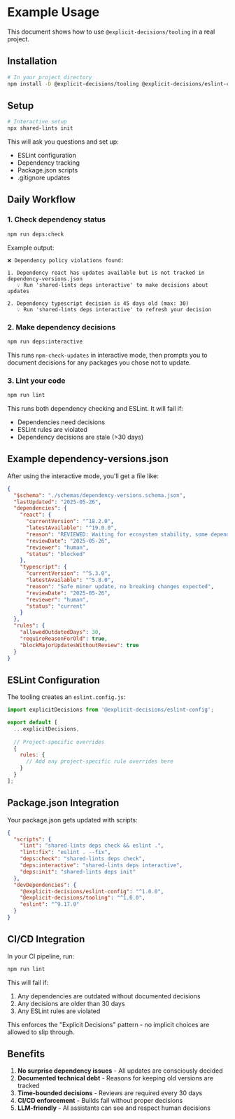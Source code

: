 # Example Usage

This document shows how to use `@explicit-decisions/tooling` in a real project.

## Installation

```bash
# In your project directory
npm install -D @explicit-decisions/tooling @explicit-decisions/eslint-config eslint
```

## Setup

```bash
# Interactive setup
npx shared-lints init
```

This will ask you questions and set up:
- ESLint configuration
- Dependency tracking
- Package.json scripts
- .gitignore updates

## Daily Workflow

### 1. Check dependency status
```bash
npm run deps:check
```

Example output:
```
❌ Dependency policy violations found:

1. Dependency react has updates available but is not tracked in dependency-versions.json
   💡 Run 'shared-lints deps interactive' to make decisions about updates

2. Dependency typescript decision is 45 days old (max: 30)
   💡 Run 'shared-lints deps interactive' to refresh your decision
```

### 2. Make dependency decisions
```bash
npm run deps:interactive
```

This runs `npm-check-updates` in interactive mode, then prompts you to document decisions for any packages you chose not to update.

### 3. Lint your code
```bash
npm run lint
```

This runs both dependency checking and ESLint. It will fail if:
- Dependencies need decisions
- ESLint rules are violated
- Dependency decisions are stale (>30 days)

## Example dependency-versions.json

After using the interactive mode, you'll get a file like:

```json
{
  "$schema": "./schemas/dependency-versions.schema.json",
  "lastUpdated": "2025-05-26",
  "dependencies": {
    "react": {
      "currentVersion": "^18.2.0",
      "latestAvailable": "^19.0.0",
      "reason": "REVIEWED: Waiting for ecosystem stability, some dependencies not compatible with React 19 yet",
      "reviewDate": "2025-05-26",
      "reviewer": "human",
      "status": "blocked"
    },
    "typescript": {
      "currentVersion": "^5.3.0",
      "latestAvailable": "^5.8.0",
      "reason": "Safe minor update, no breaking changes expected",
      "reviewDate": "2025-05-26", 
      "reviewer": "human",
      "status": "current"
    }
  },
  "rules": {
    "allowedOutdatedDays": 30,
    "requireReasonForOld": true,
    "blockMajorUpdatesWithoutReview": true
  }
}
```

## ESLint Configuration

The tooling creates an `eslint.config.js`:

```javascript
import explicitDecisions from '@explicit-decisions/eslint-config';

export default [
  ...explicitDecisions,
  
  // Project-specific overrides
  {
    rules: {
      // Add any project-specific rule overrides here
    }
  }
];
```

## Package.json Integration

Your package.json gets updated with scripts:

```json
{
  "scripts": {
    "lint": "shared-lints deps check && eslint .",
    "lint:fix": "eslint . --fix", 
    "deps:check": "shared-lints deps check",
    "deps:interactive": "shared-lints deps interactive",
    "deps:init": "shared-lints deps init"
  },
  "devDependencies": {
    "@explicit-decisions/eslint-config": "^1.0.0",
    "@explicit-decisions/tooling": "^1.0.0",
    "eslint": "^9.17.0"
  }
}
```

## CI/CD Integration

In your CI pipeline, run:

```bash
npm run lint
```

This will fail if:
1. Any dependencies are outdated without documented decisions
2. Any decisions are older than 30 days
3. Any ESLint rules are violated

This enforces the "Explicit Decisions" pattern - no implicit choices are allowed to slip through.

## Benefits

1. **No surprise dependency issues** - All updates are consciously decided
2. **Documented technical debt** - Reasons for keeping old versions are tracked
3. **Time-bounded decisions** - Reviews are required every 30 days
4. **CI/CD enforcement** - Builds fail without proper decisions
5. **LLM-friendly** - AI assistants can see and respect human decisions